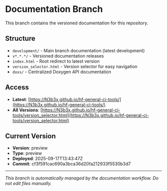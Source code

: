# Documentation Branch

This branch contains the versioned documentation for this repository.

## Structure

- `development/` - Main branch documentation (latest development)
- `v*.*.*/` - Versioned documentation releases
- `index.html` - Root redirect to latest version
- `version_selector.html` - Version selector for easy navigation
- `doxs/` - Centralized Doxygen API documentation

## Access

- **Latest**: [https://N3b3x.github.io/hf-general-ci-tools/](https://N3b3x.github.io/hf-general-ci-tools/)
- **All Versions**: [https://N3b3x.github.io/hf-general-ci-tools/version_selector.html](https://N3b3x.github.io/hf-general-ci-tools/version_selector.html)

## Current Version

- **Version**: preview
- **Type**: preview
- **Deployed**: 2025-09-17T13:43:47Z
- **Commit**: cf3f591cac690a3bca36d20fa212933f5530b3d7

---

*This branch is automatically managed by the documentation workflow. Do not edit files manually.*

